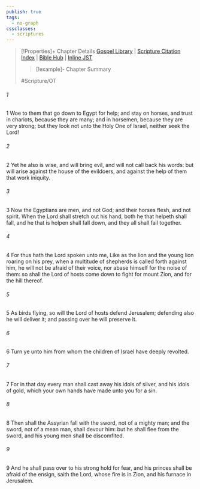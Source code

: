 ```yaml
---
publish: true
tags:
  - no-graph
cssclasses:
  - scriptures
---
```

>[!Properties]+ Chapter Details
>[Gospel Library](https://churchofjesuschrist.org/study/scriptures/ot/isa/31?lang=eng)    |    [Scripture Citation Index](https://scriptures.byu.edu/#07b1f::c07b1f)    |    [Bible Hub](https://biblehub.com/isaiah/31.htm)    |    [Inline JST](https://scripturetoolbox.com/html/ic/Isaiah/31.html)
>>[!example]- Chapter Summary
>> 
> 
>
>#Scripture/OT
###### 1
1 Woe to them that go down to Egypt for help; and stay on horses, and trust in chariots, because they are many; and in horsemen, because they are very strong; but they look not unto the Holy One of Israel, neither seek the Lord!
###### 2
2 Yet he also is wise, and will bring evil, and will not call back his words: but will arise against the house of the evildoers, and against the help of them that work iniquity.
###### 3
3 Now the Egyptians are men, and not God; and their horses flesh, and not spirit. When the Lord shall stretch out his hand, both he that helpeth shall fall, and he that is holpen shall fall down, and they all shall fail together.
###### 4
4 For thus hath the Lord spoken unto me, Like as the lion and the young lion roaring on his prey, when a multitude of shepherds is called forth against him, he will not be afraid of their voice, nor abase himself for the noise of them: so shall the Lord of hosts come down to fight for mount Zion, and for the hill thereof.
###### 5
5 As birds flying, so will the Lord of hosts defend Jerusalem; defending also he will deliver it; and passing over he will preserve it.
###### 6
6 Turn ye unto him from whom the children of Israel have deeply revolted.
###### 7
7 For in that day every man shall cast away his idols of silver, and his idols of gold, which your own hands have made unto you for a sin.
###### 8
8 Then shall the Assyrian fall with the sword, not of a mighty man; and the sword, not of a mean man, shall devour him: but he shall flee from the sword, and his young men shall be discomfited.
###### 9
9 And he shall pass over to his strong hold for fear, and his princes shall be afraid of the ensign, saith the Lord, whose fire is in Zion, and his furnace in Jerusalem.
